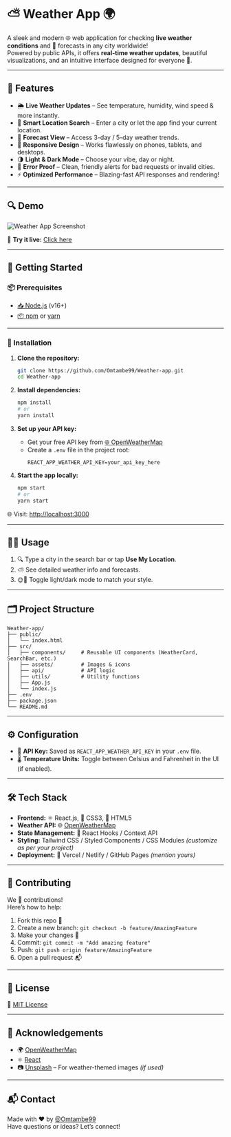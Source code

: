 # ⛅ Weather App 🌍

A sleek and modern 🌐 web application for checking **live weather conditions** and 📅 forecasts in any city worldwide!  
Powered by public APIs, it offers **real-time weather updates**, beautiful visualizations, and an intuitive interface designed for everyone 🌟.

---

## 🌟 Features

- 🌦️ **Live Weather Updates** – See temperature, humidity, wind speed & more instantly.
- 🧭 **Smart Location Search** – Enter a city or let the app find your current location.
- 📅 **Forecast View** – Access 3-day / 5-day weather trends.
- 📱 **Responsive Design** – Works flawlessly on phones, tablets, and desktops.
- 🌗 **Light & Dark Mode** – Choose your vibe, day or night.
- 🧊 **Error Proof** – Clean, friendly alerts for bad requests or invalid cities.
- ⚡ **Optimized Performance** – Blazing-fast API responses and rendering!

---

## 🔍 Demo

![Weather App Screenshot](assets/demo-screenshot.png)

🚀 **Try it live:** [Click here](https://omtambe99.github.io/Weather-app/) 

---

## 🚀 Getting Started

### 📦 Prerequisites

- [📥 Node.js](https://nodejs.org/) (v16+)
- [📦 npm](https://www.npmjs.com/) or [yarn](https://yarnpkg.com/)

---

### 🔧 Installation

1. **Clone the repository:**
   ```bash
   git clone https://github.com/Omtambe99/Weather-app.git
   cd Weather-app
   ```

2. **Install dependencies:**
   ```bash
   npm install
   # or
   yarn install
   ```

3. **Set up your API key:**
   - Get your free API key from [🌐 OpenWeatherMap](https://openweathermap.org/api)
   - Create a `.env` file in the project root:
     ```
     REACT_APP_WEATHER_API_KEY=your_api_key_here
     ```

4. **Start the app locally:**
   ```bash
   npm start
   # or
   yarn start
   ```

🌐 Visit: [http://localhost:3000](http://localhost:3000)

---

## 🧑‍💻 Usage

1. 🔍 Type a city in the search bar or tap **Use My Location**.
2. ⛅ See detailed weather info and forecasts.
3. 🌞🌙 Toggle light/dark mode to match your style.

---

## 🗂️ Project Structure

```
Weather-app/
├── public/
│   └── index.html
├── src/
│   ├── components/     # Reusable UI components (WeatherCard, SearchBar, etc.)
│   ├── assets/         # Images & icons
│   ├── api/            # API logic
│   ├── utils/          # Utility functions
│   ├── App.js
│   └── index.js
├── .env
├── package.json
└── README.md
```

---

## ⚙️ Configuration

- 🔐 **API Key:** Saved as `REACT_APP_WEATHER_API_KEY` in your `.env` file.
- 🌡️ **Temperature Units:** Toggle between Celsius and Fahrenheit in the UI (if enabled).

---

## 🛠️ Tech Stack

- **Frontend:** ⚛️ React.js, 🎨 CSS3, 🧱 HTML5  
- **Weather API:** 🌐 [OpenWeatherMap](https://openweathermap.org/)
- **State Management:** 🔄 React Hooks / Context API  
- **Styling:** Tailwind CSS / Styled Components / CSS Modules *(customize as per your project)*  
- **Deployment:** 🚀 Vercel / Netlify / GitHub Pages *(mention yours)*

---

## 🤝 Contributing

We 💙 contributions!  
Here’s how to help:

1. Fork this repo 🍴  
2. Create a new branch: `git checkout -b feature/AmazingFeature`  
3. Make your changes 🚧  
4. Commit: `git commit -m "Add amazing feature"`  
5. Push: `git push origin feature/AmazingFeature`  
6. Open a pull request 📬

---

## 📄 License

📝 [MIT License](LICENSE)

---

## 🙌 Acknowledgements

- 🌍 [OpenWeatherMap](https://openweathermap.org/)
- ⚛️ [React](https://reactjs.org/)
- 📷 [Unsplash](https://unsplash.com/) – For weather-themed images *(if used)*

---

## 📬 Contact

Made with ❤️ by [@Omtambe99](https://github.com/Omtambe99)  
Have questions or ideas? Let’s connect!
